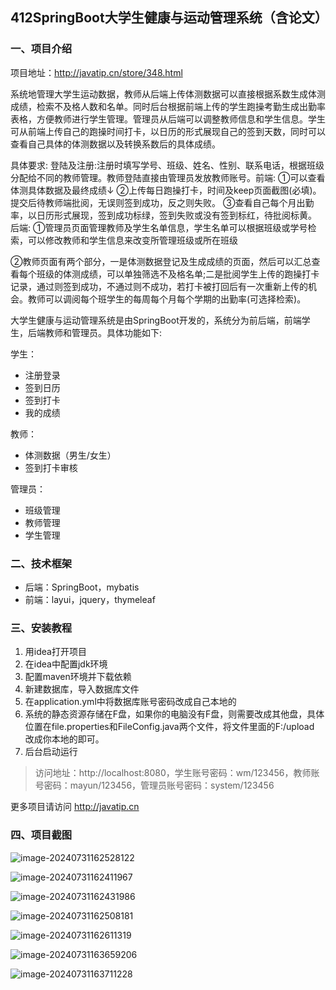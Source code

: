 ## 412SpringBoot大学生健康与运动管理系统（含论文）

### 一、项目介绍

项目地址：http://javatip.cn/store/348.html

系统地管理大学生运动数据，教师从后端上传体测数据可以直接根据系数生成体测成绩，检索不及格人数和名单。同时后台根据前端上传的学生跑操考勤生成出勤率表格，方便教师进行学生管理。管理员从后端可以调整教师信息和学生信息。学生可从前端上传自己的跑操时间打卡，以日历的形式展现自己的签到天数，同时可以查看自己具体的体测数据以及转换系数后的具体成绩。

具体要求:
登陆及注册:注册时填写学号、班级、姓名、性别、联系电话，根据班级分配给不同的教师管理。教师登陆直接由管理员发放教师账号。前端:
①可以查看体测具体数据及最终成绩↓
②上传每日跑操打卡，时间及keep页面截图(必填)。提交后待教师端批阅，无误则签到成功，反之则失败。
③查看自己每个月出勤率，以日历形式展现，签到成功标绿，签到失败或没有签到标红，待批阅标黄。
后端:
①管理员页面管理教师及学生名单信息，学生名单可以根据班级或学号检索，可以修改教师和学生信息来改变所管理班级或所在班级

②教师页面有两个部分，一是体测数据登记及生成成绩的页面，然后可以汇总查看每个班级的体测成绩，可以单独筛选不及格名单;二是批阅学生上传的跑操打卡记录，通过则签到成功，不通过则不成功，若打卡被打回后有一次重新上传的机会。教师可以调阅每个班学生的每周每个月每个学期的出勤率(可选择检索)。

大学生健康与运动管理系统是由SpringBoot开发的，系统分为前后端，前端学生，后端教师和管理员。具体功能如下:

学生：

- 注册登录
- 签到日历
- 签到打卡
- 我的成绩

教师：

- 体测数据（男生/女生）
- 签到打卡审核

管理员：

- 班级管理
- 教师管理
- 学生管理

### 二、技术框架

- 后端：SpringBoot，mybatis
- 前端：layui，jquery，thymeleaf

### 三、安装教程

1. 用idea打开项目
2. 在idea中配置jdk环境
3. 配置maven环境并下载依赖
4. 新建数据库，导入数据库文件
5. 在application.yml中将数据库账号密码改成自己本地的
6. 系统的静态资源存储在F盘，如果你的电脑没有F盘，则需要改成其他盘，具体位置在file.properties和FileConfig.java两个文件，将文件里面的F:/upload 改成你本地的即可。
7. 后台启动运行

>访问地址：http://localhost:8080，学生账号密码：wm/123456，教师账号密码：mayun/123456，管理员账号密码：system/123456


更多项目请访问 http://javatip.cn

### 四、项目截图

![image-20240731162528122](http://image.javatip.cn/bysj/20240731162528.png)

![image-20240731162411967](http://image.javatip.cn/bysj/20240731162412.png)

![image-20240731162431986](http://image.javatip.cn/bysj/20240731162432.png)

![image-20240731162508181](http://image.javatip.cn/bysj/20240731162508.png)

![image-20240731162611319](http://image.javatip.cn/bysj/20240731162611.png)

![image-20240731163659206](http://image.javatip.cn/bysj/20240731163659.png)

![image-20240731163711228](http://image.javatip.cn/bysj/20240731163711.png)
